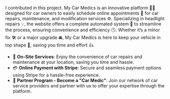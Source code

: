 I contributed in this project. My Car Medics is an innovative platform 🚗🔧 designed for car owners to easily schedule online appointments 📅 for car repairs, maintenance, and modification services ⚙️. Specializing in headlight repairs 💡, the website offers a complete automated system 🤖 to streamline the process, ensuring convenience and efficiency 🕒. Whether it’s a minor fix 🛠️ or a major upgrade 🚘, My Car Medics is here to keep your vehicle in top shape 🌟, saving you time and effort 👍.

- 🚗 **On-Site Services**: Enjoy the convenience of car repairs and maintenance at your location, saving you time and hassle.  
- 💳 **Online Payment with Stripe**: Secure and seamless payment options using Stripe for a hassle-free experience.  
- 🤝 **Partner Program - Become a "Car Medic"**: Join our network of car service providers and partner with us to offer your expertise through the platform.

